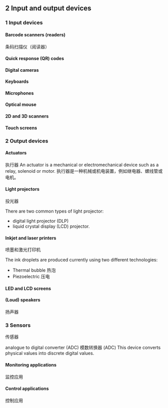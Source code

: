 ## 2 Input and output devices
### 1 Input devices
#### Barcode scanners (readers)
条码扫描仪（阅读器）

#### Quick response (QR) codes

#### Digital cameras

#### Keyboards

#### Microphones

#### Optical mouse


#### 2D and 3D scanners

#### Touch screens


### 2 Output devices
#### Actuators
执行器
An actuator is a mechanical or electromechanical device such as a relay, solenoid or motor. 
执行器是一种机械或机电装置，例如继电器、螺线管或电机。

#### Light projectors
投光器

There are two common types of light projector:
- digital light projector (DLP)
- liquid crystal display (LCD) projector.

#### Inkjet and laser printers
喷墨和激光打印机

The ink droplets are produced currently using two different technologies:
- Thermal bubble
热泡
- Piezoelectric
压电

#### LED and LCD screens


#### (Loud) speakers
扬声器

### 3 Sensors
传感器

analogue to digital converter (ADC)
模数转换器 (ADC)
This device converts physical values into discrete digital values.

#### Monitoring applications
监控应用

#### Control applications
控制应用
